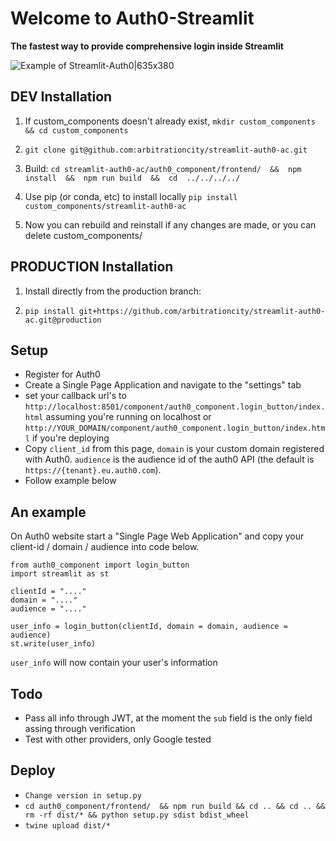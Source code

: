 # Welcome to Auth0-Streamlit

**The fastest way to provide comprehensive login inside Streamlit**

![Example of Streamlit-Auth0|635x380](demo.gif?raw=true)

## DEV Installation
1. If custom_components doesn't already exist, `mkdir custom_components && cd custom_components`
 
3. `git clone git@github.com:arbitrationcity/streamlit-auth0-ac.git`

4. Build: `cd streamlit-auth0-ac/auth0_component/frontend/  &&  npm install  &&  npm run build  &&  cd  ../../../../`

4. Use pip (or conda, etc) to install locally
`pip install custom_components/streamlit-auth0-ac`

5. Now you can rebuild and reinstall if any changes are made, or you can delete custom_components/


## PRODUCTION Installation
1. Install directly from the production branch:

2. `pip install git+https://github.com/arbitrationcity/streamlit-auth0-ac.git@production`


## Setup

- Register for Auth0
- Create a Single Page Application and navigate to the "settings" tab 
- set your callback url's to `http://localhost:8501/component/auth0_component.login_button/index.html` assuming you're running on localhost or `http://YOUR_DOMAIN/component/auth0_component.login_button/index.html` if you're deploying
- Copy `client_id` from this page, `domain` is your custom domain registered with Auth0. `audience` is the audience id of the auth0 API (the default is `https://{tenant}.eu.auth0.com`).
- Follow example below

## An example
On Auth0 website start a "Single Page Web Application" and copy your client-id / domain / audience into code below.

```
from auth0_component import login_button
import streamlit as st

clientId = "...."
domain = "...."
audience = "...."

user_info = login_button(clientId, domain = domain, audience = audience)       
st.write(user_info)
```

`user_info` will now contain your user's information 


## Todo

- Pass all info through JWT, at the moment the `sub` field is the only field assing through verification
- Test with other providers, only Google tested 



## Deploy

- `Change version in setup.py`
- `cd auth0_component/frontend/  && npm run build && cd .. && cd .. && rm -rf dist/* && python setup.py sdist bdist_wheel`
- `twine upload dist/*`